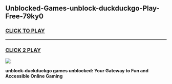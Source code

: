 
## Unblocked-Games-unblock-duckduckgo-Play-Free-79ky0
<h3>
<a href="https://premium76.site?title=unblock-duckduckgo&ref=19M">CLICK TO PLAY</a></h3>
<hr>

<h3>
<a href="https://premium76.site?title=unblock-duckduckgo&ref=19M">CLICK 2 PLAY</a>
  
</h3>

<a href="https://premium76.site?title=unblock-duckduckgo&ref=19M"><img src="https://clearcache.store/games.png"></a>


**unblock-duckduckgo games unblocked: Your Gateway to Fun and Accessible Online Gaming**
